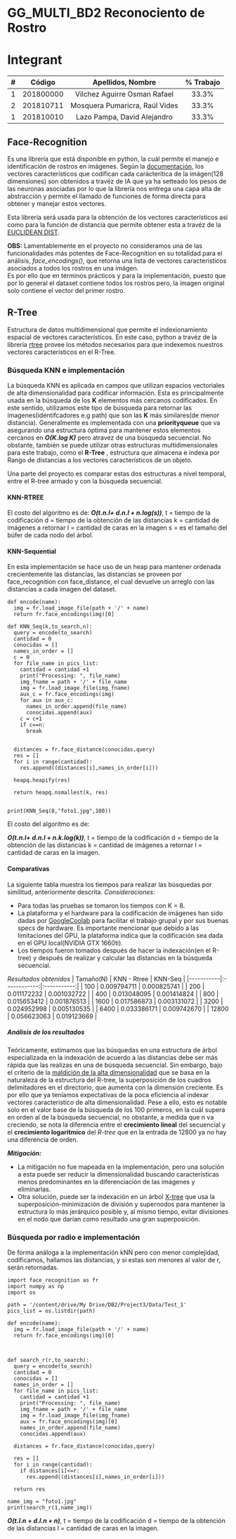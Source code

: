 # GG_MULTI_BD2 Reconociento de Rostro

# Integrant
|  **#** | **Código** | **Apellidos, Nombre** | **% Trabajo** |
| :---: | :---: | :---: | :---: |
|  1 | 201800000 | Vilchez Aguirre Osman Rafael | 33.3% |
|  2 | 201810711 | Mosquera Pumaricra, Raúl Vides | 33.3% |
|  1 | 201810010 | Lazo Pampa, David Alejandro | 33.3% |



## Face-Recognition

Es una librería que está disponible en python, la cuál permite el manejo e identificación de rostros en imágenes. Según la [documentación](https://pypi.org/project/face-recognition/), los vectores característicos que codifican cada carácterítica de la imágen(128 dimensiones) son obtenidos a travéz de IA que ya ha setteado los pesos de las neuronas asociadas por lo que la librería nos entrega una capa alta de abstracción y permite el llamado de funciones de forma directa para obtener y manejar estos vectores.

Esta librería será usada para la obtención de los vectores característicos así como para la función de distancia que permite obtener esta a travéz de la [EUCLIDEAN DIST](https://es.wikipedia.org/wiki/Distancia_euclidiana).

**OBS:** Lamentablemente en el proyecto no consideramos una de las funcionalidades más potentes de Face-Recognition en su totalidad para el análisis, *face_encodings()*, que retorna una lista de vectores característicos asociados a todos los rostros en una imágen.  
Es por ello que en términos prácticos y para la implementación, puesto que por lo general el dataset contiene todos los rostros pero, la imagen original solo contiene el vector del primer rostro. 


## R-Tree
Estructura de datos multidimensional que permite el indexionamiento espacial de vectores característicos. En este caso, python a travéz de la librería [rtree](https://pypi.org/project/Rtree/) provee los métodos necesarios para que indexemos nuestros vectores característicos en el R-Tree.

### Búsqueda KNN e implementación
La búsqueda KNN es aplicada en campos que utilizan espacios vectoriales de alta dimensionalidad para codificar información. Esta es principalmente usada en la búsqueda de los **K** elementos más cercanos codificados. En este sentido, utilizamos este tipo de búsqueda para retornar las ímagenes(identifcadores e.g path) que son las **K** más similares(de menor distancia). Generalmente es implementada con una __priorityqueue__ que va asegurando una estructura óptima para mantener estos elementos cercanos en ***O(K.log K)*** pero atravez de una búsqueda secuencial. No obstante, también se puede utilizar otras estructuras multidimensionales para este trabajo, como el __R-Tree__ , estructura que almacena e indexa por Rango de distancias a los vectores característicos de un objeto.

Una parte del proyecto es comparar estas dos estructuras a nivel temporal, entre el R-tree armado y con la búsqueda secuencial. 

#### KNN-RTREE


El costo del algoritmo es de:
***O(t.n.l+ d.n.l + n.log(s))***, t = tiempo de la codificación d = tiempo de la obtención de las distancias k = cantidad de imágenes a retornar l = cantidad de caras en la imagen s = es el tamaño del búfer de cada nodo del árbol.

#### KNN-Sequential
En esta implementación se hace uso de un heap para mantener ordenada crecientemente las distancias, las distancias se proveen por face_recognition con face_distance, el cual devuelve un arreglo con las distancias a cada imagen del dataset.
```
def encode(name):
  img = fr.load_image_file(path + '/' + name)
  return fr.face_encodings(img)[0]

def KNN_Seq(k,to_search,n):      
  query = encode(to_search)
  cantidad = 0
  conocidas = []
  names_in_order = []
  c = 0
  for file_name in pics_list:
    cantidad = cantidad +1
    print("Processing: ", file_name)
    img_fname = path + '/' + file_name
    img = fr.load_image_file(img_fname)
    aux_c = fr.face_encodings(img)
    for aux in aux_c:
      names_in_order.append(file_name)
      conocidas.append(aux)
    c = c+1
    if c==n:
      break


  distances = fr.face_distance(conocidas,query)
  res = [] 
  for i in range(cantidad):
    res.append((distances[i],names_in_order[i]))
  
  heapq.heapify(res) 

  return heapq.nsmallest(k, res)
 

print(KNN_Seq(8,"foto1.jpg",100))
```


El costo del algoritmo es de:

***O(t.n.l+ d.n.l + n.k.log(k))***, t = tiempo de la codificación d = tiempo de la obtención de las distancias k = cantidad de imágenes a retornar l = cantidad de caras en la imagen.

#### Comparativas
La siguiente tabla muestra los tiempos para realizar las búsquedas por similitud, anteriormente descrita.
*Consideraciones:* 
- Para todas las pruebas se tomaron los tiempos con K = 8. 
- La plataforma y el hardware para la codificación de imágenes han sido dadas por [GoogleCoolab](https://colab.research.google.com/) para facilitar el trabajo grupal y por sus buenas specs de hardware. Es importante mencionar que debido a las limitaciones del GPU, la plataforma indica que la codificación sea dada en el GPU local(NVIDIA GTX 1660ti).  
- Los tiempos fueron tomados después de hacer la indexación(en el R-tree) y después de realizar y calcular las distancias en la búsqueda secuencial.


*Resultados obtenidos*
| Tamaño(N) | KNN - Rtree  |   KNN-Seq   |
|-----------|:------------:|:-----------:|
|    100    |  0.009794711 | 0.000825741 |
|    200    |  0.011172232 | 0.001032722 |
|    400    |  0.013048095 | 0.001414824 |
|    800    |  0.015653412 | 0.001876513 |
|    1600   |  0.017586873 | 0.003131072 |
|    3200   |  0.024952998 | 0.005130535 |
|    6400   |  0.033386171 | 0.009742670 |
|   12800   |  0.056623063 | 0.019123669 |

##### Análisis de los resultados
Teóricamente, estimamos que las búsquedas en una estructura de árbol especializada en la indexación de acuerdo a las distancias debe ser más rápida que las realizas en una de búsqueda secuencial. Sin embargo, bajo el criterio de la [maldición de la alta dimensionalidad](https://bib.dbvis.de/uploadedFiles/190.pdf) que se basa en la naturaleza de la estructura del R-tree, la superposición de los cuadros delimitadores en el directorio, que aumenta con la dimensión creciente. 
Es por ello que ya teníamos expectativas de la poca eficiencia al indexar vectores característico de alta dimensionalidad. Pese a ello, esto es notable solo en el valor base de la búsqueda de los 100 primeros, en la cuál supera en orden al de la búsqueda secuencial, no obstante, a medida que n va creciendo, se nota la diferencia entre el **crecimiento lineal** del secuencial y el **crecimiento logarítmico** del *R-tree* que en la entrada de 12800 ya no hay una diferencia de orden.


***Mitigación:*** 
- La mitigación no fue mapeada en la implementación, pero una solución a esta puede ser reducir la dimensionalidad buscando características menos predominantes en la diferenciación de las imágenes y eliminarlas.
- Otra solución, puede ser la indexación en un árbol [X-tree](https://bib.dbvis.de/uploadedFiles/190.pdf) que usa la superposición-minimización de división y supernodos para mantener la estructura lo más jerárquico posible y, al mismo tiempo, evitar divisiones en el nodo que darían como resultado una gran superposición.


### Búsqueda por radio e implementación 
De forma análoga a la implementación kNN pero con menor complejidad, codificamos, hallamos las distancias, y si estas son menores al valor de r, serán retornadas.
```
import face_recognition as fr
import numpy as np
import os

path = '/content/drive/My Drive/DB2/Project3/Data/Test_1'
pics_list = os.listdir(path)

def encode(name):
  img = fr.load_image_file(path + '/' + name)
  return fr.face_encodings(img)[0]



def search_r(r,to_search):  
  query = encode(to_search)
  cantidad = 0
  conocidas = []
  names_in_order = []
  for file_name in pics_list:
    cantidad = cantidad +1
    print("Processing: ", file_name)
    img_fname = path + '/' + file_name
    img = fr.load_image_file(img_fname)
    aux = fr.face_encodings(img)[0]
    names_in_order.append(file_name)
    conocidas.append(aux)

  distances = fr.face_distance(conocidas,query)
  
  res = []
  for i in range(cantidad):
    if distances[i]<=r:
      res.append((distances[i],names_in_order[i]))

  return res

name_img = "foto1.jpg"
print(search_r(1,name_img))

```
***O(t.l.n + d.l.n + n)***, t = tiempo de la codificación d = tiempo de la obtención de las distancias l = cantidad de caras en la imagen.







